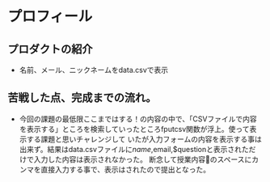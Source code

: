 # プロフィール

## プロダクトの紹介
- 名前、メール、ニックネームをdata.csvで表示

## 苦戦した点、完成までの流れ。
- 今回の課題の最低限ここまではする！の内容の中で、「CSVファイルで内容を表示する」ところを検索していったところfputcsv関数が浮上。使って表示する課題と思いチャレンジして
いたが入力フォームの内容を表示する事は出来ず。結果はdata.csvファイルに$name,$email,$questionと表示されただけで入力した内容は表示されなかった。
断念して授業内容のスペースにカンマを直接入力する事で、表示はされたので提出となった。